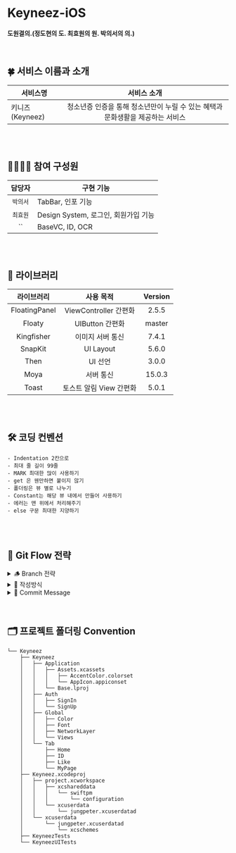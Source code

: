 # Keyneez-iOS

**도원결의.(정도현의 도. 최효원의 원. 박의서의 의.)**

<br>

## 🍀 서비스 이름과 소개 

| 서비스명   | 서비스 소개
| -------- | :-----: | 
| 키니즈(Keyneez) | 청소년증 인증을 통해 청소년만이 누릴 수 있는 혜택과 문화생활을 제공하는 서비스  |

</br>
<br>

## 👩‍💻🧑‍💻 참여 구성원

|  담당자  | 구현 기능 |
| :-----: | -------------- |
| `박의서` | TabBar, 인포 기능 |
| `최효원` | Design System, 로그인, 회원가입 기능 |
| `` | BaseVC, ID, OCR |

</br>
<br>

## 📖 라이브러리

라이브러리 | 사용 목적 | Version |
:---------:|:----------:|:---------: 
 FloatingPanel | ViewController 간편화 | 2.5.5
 Floaty | UIButton 간편화 | master
 Kingfisher | 이미지 서버 통신 | 7.4.1
 SnapKit | UI Layout | 5.6.0 
 Then | UI 선언 | 3.0.0 
 Moya | 서버 통신 | 15.0.3 
 Toast | 토스트 알림 View 간편화 | 5.0.1
 
 </br>
 <br>

## 🛠 코딩 컨벤션

```
- Indentation 2칸으로
- 최대 줄 길이 99줄
- MARK 최대한 많이 사용하기
- get 은 웬만하면 붙이지 않기
- 폴더링은 뷰 별로 나누기
- Constant는 해당 뷰 내에서 만들어 사용하기
- 에러는 맨 위에서 처리해주기
- else 구문 최대한 지양하기
```
</br>
<br>

## 🌊 Git Flow 전략

<details>
<summary> 🪵 Branch 전략 </summary>
<div markdown="1">

- `main` : 개발이 완료된 산출물이 저장될 공간
- `develop` : feature 브랜치에서 구현된 기능들이 merge될 브랜치
- `feature` : 기능을 개발하는 브랜치, 이슈별/작업별로 브랜치를 생성하여 기능을 개발한다
- `release` : 릴리즈를 준비하는 브랜치, 릴리즈 직전 QA 기간에 사용한다
- `hotfix` : 버그를 수정하는 브랜치

</div>
</details>

<details>
<summary> 📝 작성방식 </summary>
<div markdown="1">

- 역할/#(이슈번호)

</div>
</details>

<details>
<summary> 💬 Commit Message </summary>
<div markdown="1">

- [Hotfix] : issue나, QA에서 급한 버그 수정에 사용
- [Fix] : 버그, 오류 해결
- [Add] : Feat 이외의 부수적인 코드 추가, 라이브러리 추가, 새로운 파일 생성 시
- [Style] : 코드 포맷팅, 세미콜론 누락, 코드 변경이 없는 경우
- [Feat] : 새로운 기능 구현
- [Del] : 쓸모없는 코드 삭제
- [Docs] : README나 WIKI 등의 문서 개정
- [Mod] : storyboard 파일만 수정한 경우
- [Chore] : 코드 수정, 내부 파일 수정, 빌드 업무 수정, 패키지 매니저 수정
- [Correct] : 주로 문법의 오류나 타입의 변경, 이름 변경 등에 사용합니다.
- [Move] : 프로젝트 내 파일이나 코드의 이동
- [Rename] : 파일 이름 변경이 있을 때 사용합니다.
- [Improve] : 향상이 있을 때 사용합니다.
- [Refactor] : 전면 수정이 있을 때 사용합니다
- [Init] : Initial Commit

</div>
</details>

</br>
<br>

## 🗂 프로젝트 폴더링 Convention

```
└── Keyneez
    ├── Keyneez
    │   ├── Application
    │   │   ├── Assets.xcassets
    │   │   │   ├── AccentColor.colorset
    │   │   │   └── AppIcon.appiconset
    │   │   └── Base.lproj
    │   ├── Auth
    │   │   ├── SignIn
    │   │   └── SignUp
    │   ├── Global
    │   │   ├── Color
    │   │   ├── Font
    │   │   ├── NetworkLayer
    │   │   └── Views
    │   └── Tab
    │       ├── Home
    │       ├── ID
    │       ├── Like
    │       └── MyPage
    ├── Keyneez.xcodeproj
    │   ├── project.xcworkspace
    │   │   ├── xcshareddata
    │   │   │   └── swiftpm
    │   │   │       └── configuration
    │   │   └── xcuserdata
    │   │       └── jungpeter.xcuserdatad
    │   └── xcuserdata
    │       └── jungpeter.xcuserdatad
    │           └── xcschemes
    ├── KeyneezTests
    └── KeyneezUITests
    
```

</br>




